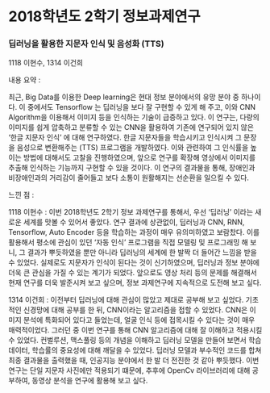 # 2018학년도 2학기 정보과제연구
### 딥러닝을 활용한 지문자 인식 및 음성화 (TTS) 

1118 이현수, 1314 이건희

내용 요약 : 

최근, Big Data를 이용한 Deep learning은 현대 정보 분야에서의 유망 분야 중 하나이다. 이 중에서도 Tensorflow 는 딥러닝을 보다 잘 구현할 수 있게 해 주고, 이와 CNN Algorithm을 이용해서 이미지 등을 인식하는 기술이 급증하고 있다. 이 연구는, 다량의 이미지를 쉽게 압축하고 분류할 수 있는 CNN을 활용하여 기존에 연구되어 있지 않은 ‘한글 지문자 인식’ 에 대해 연구하였다. 한글 지문자들을 학습시키고 인식시켜 그 문장을 음성으로 변환해주는 (TTS) 프로그램을 개발하였다. 이와 관련하여 그 인식률을 높이는 방법에 대해서도 고찰을 진행하였으며, 앞으로 연구를 확장해 영상에서 이미지를 추출해 인식하는 기능까지 구현할 수 있을 것이다. 이 연구의 결과물을 통해, 장애인과 비장애인과의 거리감이 줄어들고 보다 소통이 원활해지는 선순환을 일으킬 수 있다.

느낀 점 :

1118 이현수 : 이번 2018학년도 2학기 정보 과제연구를 통해서, 우선 ‘딥러닝’ 이라는 새로운 세계를 맛볼 수 있어서 좋았다. 연구 결과에 상관없이, 딥러닝과 CNN, RNN, Tensorflow, Auto Encoder 등을 학습하는 과정이 매우 유의미하였고 보람찼다. 이를 활용해서 평소에 관심이 있던 ‘자동 인식’ 프로그램을 직접 모델링 및 프로그래밍 해 보니, 그 결과가 뿌듯하였을 뿐만 아니라 딥러닝의 세계에 한 발짝 더 들어간 느낌을 받을 수 있었다. 실제로도 지문자가 인식이 된다는 것이 신기하였으며, 딥러닝과 정보 분야에 더욱 큰 관심을 가질 수 있는 계기가 되었다. 앞으로도 영상 처리 등의 문제를 해결해서 현재 연구를 더욱 발준시켜 보고 싶으며, 정보 과제연구에 지속적으로 도전해 보고 싶다.


1314 이건희 : 이전부터 딥러닝에 대해 관심이 많았고 제대로 공부해 보고 싶었다. 기초적인 신경망에 대해 공부를 한 뒤, CNN이라는 알고리즘을 접할 수 있었다. CNN은 이미지 분석에 특화되어 있다고 들었는데, 얼굴 인식 등에 접목시킬 수 있다는 것이 매우 매력적이었다.  그러던 중 이번 연구를 통해 CNN 알고리즘에 대해 잘 이해하고 적용시킬 수 있었다. 컨벌루션, 맥스풀링 등의 개념을 이해하고 딥러닝 모델을 만들어 보면서 학습 데이터, 학습률의 중요성에 대해 깨달을 수 있었다. 딥러닝 모델과 부수적인 코드를 합쳐 최종 결과물을 출력했을 때, 인공지능 분야에서 한 발 더 전진한 것 같아 뿌듯했다. 이번 연구는 단일 지문자 사진에만 적용되기 떄문에, 추후에 OpenCv 라이브러리에 대해 공부하여, 동영상 분석을 연구에 활용해 보고 싶다. 
